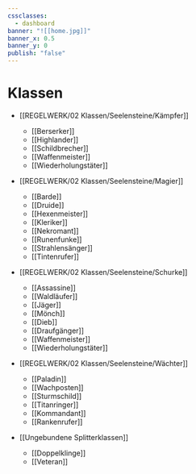```yaml
---
cssclasses:
  - dashboard
banner: "![[home.jpg]]"
banner_x: 0.5
banner_y: 0
publish: "false"
---
```


# Klassen
- [[REGELWERK/02 Klassen/Seelensteine/Kämpfer]]
	-  [[Berserker]]          
	-  [[Highlander]]                    
	- [[Schildbrecher]]      
	- [[Waffenmeister]] 
	- [[Wiederholungstäter]] 


- [[REGELWERK/02 Klassen/Seelensteine/Magier]]
	- [[Barde]]          
	- [[Druide]]         
	- [[Hexenmeister]]   
	- [[Kleriker]]     
	- [[Nekromant]]
	- [[Runenfunke]]
	- [[Strahlensänger]]
	- [[Tintenrufer]]    




- [[REGELWERK/02 Klassen/Seelensteine/Schurke]]
	- [[Assassine]]
	- [[Waldläufer]]
	- [[Jäger]]
	- [[Mönch]]
	- [[Dieb]]
	- [[Draufgänger]]
	- [[Waffenmeister]]
	- [[Wiederholungstäter]]




- [[REGELWERK/02 Klassen/Seelensteine/Wächter]]
	- [[Paladin]]
	- [[Wachposten]]
	- [[Sturmschild]]
	- [[Titanringer]]
	- [[Kommandant]]  
	- [[Rankenrufer]]






- [[Ungebundene Splitterklassen]]
	- [[Doppelklinge]]
	- [[Veteran]]
